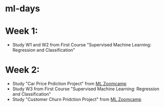 # ml-days

# Week 1: 
* Study W1 and W2 from First Course "Supervised Machine Learning: Regression and Classification"

# Week 2:
* Study "Car Price Prdiction Project" from [ML Zoomcamp](https://github.com/DataTalksClub/machine-learning-zoomcamp/tree/master/02-regression)
* Study W3 from First Course "Supervised Machine Learning: Regression and Classification"
* Study "Customer Churn Pridction Project" from [ML Zoomcamp](https://github.com/DataTalksClub/machine-learning-zoomcamp/tree/master/03-classification)